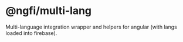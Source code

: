 # @ngfi/multi-lang

Multi-language integration wrapper and helpers for angular (with langs loaded into firebase).